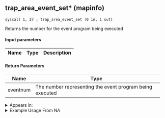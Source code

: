 ## trap_area_event_set* (mapinfo)

`syscall 1, 27 ; trap_area_event_set (0 in, 1 out)`

Returns the number for the event program being executed

#### Input parameters
| Name | Type | Description
|------|------|------------


#### Return Parameters
| Name | Type
|------|-----
| eventnum   | The number representing the event program being executed   


<details>
	<summary>Appears in:</summary>

</details>

<details>
	<summary>Example Usage From NA</summary>
```

```
</details>

